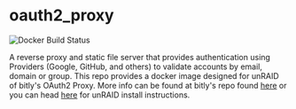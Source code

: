 oauth2_proxy
=================

![Docker Build Status](https://img.shields.io/docker/build/cheesemarathon/oauth2-proxy.svg)

A reverse proxy and static file server that provides authentication using Providers (Google, GitHub, and others)
to validate accounts by email, domain or group. This repo provides a docker image designed for unRAID of bitly's OAuth2 Proxy. More info can be found at bitly's repo found [here](https://github.com/bitly/oauth2_proxy) or you can head [here](https://squishedmooo.com/how-to-setup-oauth2-proxy-on-unraid/) for unRAID install instructions.